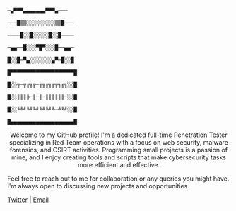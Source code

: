 
                                                           ─▄▀▀▀▄▄▄▄▄▄▄▀▀▀▄───
                                                         ───█▒▒░░░░░░░░░▒▒█───
                                                         ────█░░█░░░░░█░░█────
                                                         ─▄▄──█░░░▀█▀░░░█──▄▄─
                                                         █░░█─▀▄░░░░░░░▄▀─█░░█
                                                         █▀▀▀▀▀▀▀▀▀▀▀▀▀▀▀▀▀▀▀▀█
                                                         █░░╦─╦╔╗╦─╔╗╔╗╔╦╗╔╗░░█
                                                         █░░║║║╠─║─║─║║║║║╠─░░█
                                                         █░░╚╩╝╚╝╚╝╚╝╚╝╩─╩╚╝░░█
                                                         █▄▄▄▄▄▄▄▄▄▄▄▄▄▄▄▄▄▄▄▄█

<p align="center">
Welcome to my GitHub profile! I'm a dedicated full-time Penetration Tester specializing in Red Team operations with a focus on web security, malware forensics, and CSIRT activities. Programming small projects is a passion of mine, and I enjoy creating tools and scripts that make cybersecurity tasks more efficient and effective.

Feel free to reach out to me for collaboration or any queries you might have. I'm always open to discussing new projects and opportunities.

 [Twitter](https://twitter.com/n3ll41) | [Email](n3ll4@protonmail.com) </p>
